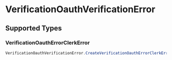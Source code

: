 # VerificationOauthVerificationError


## Supported Types

### VerificationOauthErrorClerkError

```csharp
VerificationOauthVerificationError.CreateVerificationOauthErrorClerkError(/* values here */);
```
